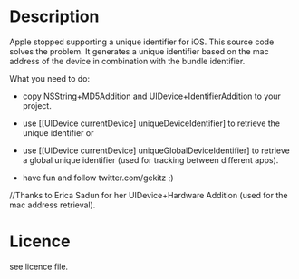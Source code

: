 # Description

Apple stopped supporting a unique identifier for iOS. This source code solves the problem. It generates a unique identifier based on the mac address of the device in combination with the bundle identifier.

What you need to do:

- copy NSString+MD5Addition and UIDevice+IdentifierAddition to your project.

- use [[UIDevice currentDevice] uniqueDeviceIdentifier] to retrieve the unique identifier or

- use [[UIDevice currentDevice] uniqueGlobalDeviceIdentifier] to retrieve a global unique identifier (used for tracking between different apps).

- have fun and follow twitter.com/gekitz ;)

//Thanks to Erica Sadun for her UIDevice+Hardware Addition (used for the mac address retrieval).

# Licence
see licence file.